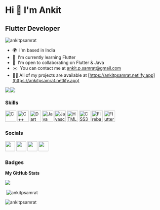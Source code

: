 Hi 👋 I'm Ankit
======================

Flutter Developer
-----------------

<p align="left"> <img src="https://komarev.com/ghpvc/?username=ankitpsamrat&label=Profile%20views&color=0e75b6&style=flat" alt="ankitpsamrat" /> </p>

* 🌍  I'm based in India
* 🧠  I'm currently learning Flutter
* 🤝  I'm open to collaborating on Flutter & Java
* ✉️  You can contact me at [ankit.p.samrat@gmail.com](mailto:ankit.p.samrat@gmail.com)
* 👨‍💻 All of my projects are available at [https://ankitpsamrat.netlify.app](https://ankitpsamrat.netlify.app)

<a href="https://www.twitter.com/ankitpsamrat" target="_blank" rel="noreferrer"><img
src="https://img.shields.io/twitter/follow/ankitpsamrat?logo=twitter&style=for-the-badge&color=facc15&labelColor=581c87"
/></a><a href="https://www.github.com/ankitpsamrat" target="_blank" rel="noreferrer"><img
src="https://img.shields.io/github/followers/ankitpsamrat?logo=github&style=for-the-badge&color=facc15&labelColor=581c87" /></a>

### Skills

<p align="left">
<a href="https://docs.microsoft.com/en-us/cpp/?view=msvc-170" target="_blank" rel="noreferrer"><img src="https://raw.githubusercontent.com/danielcranney/readme-generator/main/public/icons/skills/c-colored.svg" width="36" height="36" alt="C" /></a>
<a href="https://docs.microsoft.com/en-us/cpp/?view=msvc-170" target="_blank" rel="noreferrer"><img src="https://raw.githubusercontent.com/danielcranney/readme-generator/main/public/icons/skills/cplusplus-colored.svg" width="36" height="36" alt="C++" /></a>
<a href="https://dart.dev/" target="_blank" rel="noreferrer"><img src="https://raw.githubusercontent.com/danielcranney/readme-generator/main/public/icons/skills/dart-colored.svg" width="36" height="36" alt="Dart" /></a>
<a href="https://www.oracle.com/java/" target="_blank" rel="noreferrer"><img src="https://raw.githubusercontent.com/danielcranney/readme-generator/main/public/icons/skills/java-colored.svg" width="36" height="36" alt="Java" /></a>
<a href="https://developer.mozilla.org/en-US/docs/Web/JavaScript" target="_blank" rel="noreferrer"><img src="https://raw.githubusercontent.com/danielcranney/readme-generator/main/public/icons/skills/javascript-colored.svg" width="36" height="36" alt="Javascript" /></a>
<a href="https://developer.mozilla.org/en-US/docs/Glossary/HTML5" target="_blank" rel="noreferrer"><img src="https://raw.githubusercontent.com/danielcranney/readme-generator/main/public/icons/skills/html5-colored.svg" width="36" height="36" alt="HTML5" /></a>
<a href="https://www.w3.org/TR/CSS/#css" target="_blank" rel="noreferrer"><img src="https://raw.githubusercontent.com/danielcranney/readme-generator/main/public/icons/skills/css3-colored.svg" width="36" height="36" alt="CSS3" /></a>
<a href="https://firebase.google.com/" target="_blank" rel="noreferrer"><img src="https://raw.githubusercontent.com/danielcranney/readme-generator/main/public/icons/skills/firebase-colored.svg" width="36" height="36" alt="Firebase" /></a>
<a href="https://flutter.dev/" target="_blank" rel="noreferrer"><img src="https://raw.githubusercontent.com/danielcranney/readme-generator/main/public/icons/skills/flutter-colored.svg" width="36" height="36" alt="Flutter" /></a>
</p>


### Socials

<a href="http://www.instagram.com/ankitpsamrat" target="_blank" rel="noreferrer"><img src="https://raw.githubusercontent.com/danielcranney/readme-generator/main/public/icons/socials/instagram.svg" width="32" height="32" /></a> <a href="https://www.linkedin.com/in/ankitpsamrat" target="_blank" rel="noreferrer"><img src="https://raw.githubusercontent.com/danielcranney/readme-generator/main/public/icons/socials/linkedin.svg" width="32" height="32" /></a> <a href="https://www.stackoverflow.com/users/ankitpsamrat" target="_blank" rel="noreferrer"><img src="https://raw.githubusercontent.com/danielcranney/readme-generator/main/public/icons/socials/stackoverflow.svg" width="32" height="32" /></a> <a href="https://www.twitter.com/ankitpsamrat" target="_blank" rel="noreferrer"><img src="https://raw.githubusercontent.com/danielcranney/readme-generator/main/public/icons/socials/twitter.svg" width="32" height="32" /></a></p>

### Badges

<b>My GitHub Stats</b>

<a href="https://github.com/anuraghazra/convoychat">
<img align="center" src="https://github-readme-stats.vercel.app/api/top-langs/?username=ankitpsamrat" />
</a>

<p>&nbsp;<img align="center" src="https://github-readme-stats.vercel.app/api?username=ankitpsamrat&show_icons=true&locale=en" alt="ankitpsamrat" /></p>

<p><img align="center" src="https://github-readme-streak-stats.herokuapp.com/?user=ankitpsamrat&" alt="ankitpsamrat" /></p>
